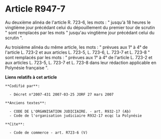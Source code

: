 # Article R947-7

Au deuxième alinéa de l'article R. 723-6, les mots : " jusqu'à 18 heures le vingtième jour précédant celui du dépouillement
du premier tour de scrutin " sont remplacés par les mots " jusqu'au vingtième jour précédant celui du scrutin ". 

Au troisième alinéa du même article, les mots : " prévues aux 1° à 4° de l'article L. 723-2 et aux articles L. 723-5, L.
723-6, L. 723-7 et L. 723-8 " sont remplacés par les mots : " prévues aux 1° à 4° de l'article L. 723-2 et aux articles L.
723-5, L. 723-7 et L. 723-8 dans leur rédaction applicable en Polynésie française ".

**Liens relatifs à cet article**

	**Codifié par**:

	  - Décret n°2007-431 2007-03-25 JORF 27 mars 2007

	**Anciens textes**:

	  - CODE DE L'ORGANISATION JUDICIAIRE. - art. R932-17 (Ab)
	  - Code de l'organisation judiciaire R932-17 ecqc la Polynésie

	**Cite**:

	  - Code de commerce - art. R723-6 (V)
